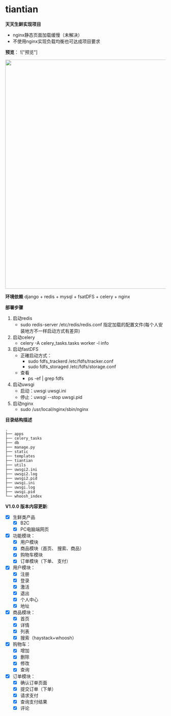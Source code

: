tiantian
===========================

**天天生鲜实现项目**

- nginx静态页面加载缓慢（未解决）
- 不使用nginx实现负载均衡也可达成项目要求

**预览**：
!["预览"]
<div align=center><img src="https://github.com/cat-mz/cat_tiantian/tree/master/static/images/01.png" width="1280" height="720" /></div>

**环境依赖**
django + redis + mysql + fsatDFS + celery + nginx 

**部署步骤**

1. 启动redis
	- sudo redis-server /etc/redis/redis.conf 指定加载的配置文件(每个人安装地方不一样启动方式有差异)
2. 启动celery
	- celery -A celery_tasks.tasks worker -l info
3. 启动fastDFS
	- 正確启动方式：
		- sudo fdfs_trackerd /etc/fdfs/tracker.conf
		- sudo fdfs_storaged /etc/fdfs/storage.conf
	- 查看
		- ps -ef | grep fdfs
4. 启动uwsgi
	- 启动：uwsgi uwsgi.ini
	- 停止：uwsgi --stop uwsgi.pid
5. 启动nginx
	- sudo /usr/local/nginx/sbin/nginx

**目录结构描述**

```
.
├── apps
├── celery_tasks
├── db
├── manage.py
├── static
├── templates
├── tiantian
├── utils
├── uwsgi2.ini
├── uwsgi2.log
├── uwsgi2.pid
├── uwsgi.ini
├── uwsgi.log
├── uwsgi.pid
└── whoosh_index
```

**V1.0.0 版本内容更新**:

- [x] 生鲜类产品
	- [x] B2C
	- [x] PC电脑端网页
- [x] 功能模块：
 	- [x] 用户模块  
 	- [x] 商品模块（首页、 搜索、商品） 
 	- [x] 购物车模块  
 	- [x] 订单模块（下单、 支付）
- [x] 用户模块：
	- [x] 注册
	- [x] 登录
	- [x] 激活
	- [x] 退出
	- [x] 个人中心
	- [x] 地址
- [x] 商品模块：
	- [x] 首页
	- [x] 详情
	- [x] 列表
	- [x] 搜索（haystack+whoosh）
- [x] 购物车： 
	- [x] 增加
	- [x] 删除
	- [x] 修改
	- [x] 查询
- [x] 订单模块：
	- [x] 确认订单页面
	- [x] 提交订单（下单）
	- [x] 请求支付
	- [x] 查询支付结果
	- [x] 评论
